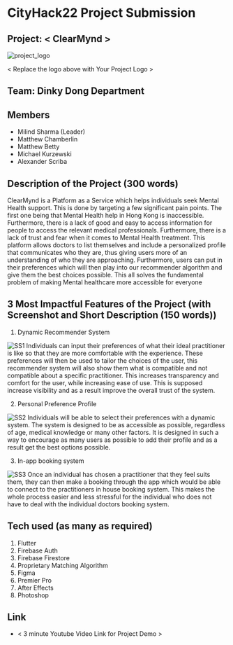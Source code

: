 # CityHack22 Project Submission

## Project: < ClearMynd >

<img src="./assets/png_logo.png" alt="project_logo"/>

< Replace the logo above with Your Project Logo >

## Team: Dinky Dong Department

## Members

-   Milind Sharma (Leader)
-   Matthew Chamberlin
-   Matthew Betty
-   Michael Kurzewski
-   Alexander Scriba

## Description of the Project (300 words)

ClearMynd is a Platform as a Service which helps individuals seek Mental Health support. This is done by targeting a few significant pain points. The first one being that Mental Health help in Hong Kong is inaccessible. Furthermore, there is a lack of good and easy to access information for people to access the relevant medical professionals. Furthermore, there is a lack of trust and fear when it comes to Mental Health treatment. This platform allows doctors to list themselves and include a personalized profile that communicates who they are, thus giving users more of an understanding of who they are approaching. Furthermore, users can put in their preferences which will then play into our recommender algorithm and give them the best choices possible. This all solves the fundamental problem of making Mental healthcare more accessible for everyone

## 3 Most Impactful Features of the Project (with Screenshot and Short Description (150 words))

1. Dynamic Recommender System
<img src="./assets/SS1.jpg" alt="SS1"/>
Individuals can input their preferences of what their ideal practitioner is like so that they are more comfortable with the experience. These preferences will then be used to tailor the choices of the user, this recommender system will also show them what is compatible and not compatible about a specific practitioner. This increases transparency and comfort for the user, while increasing ease of use. This is supposed increase visibility and as a result improve the overall trust of the system.


2. Personal Preference Profile
<img src="./assets/SS2.jpg" alt="SS2"/>
Individuals will be able to select their preferences with a dynamic system. The system is designed to be as accessible as possible, regardless of age, medical knowledge or many other factors. It is designed in such a way to encourage as many users as possible to add their profile and as a result get the best options possible. 

3. In-app booking system
<img src="./assets/SS3.jpg" alt="SS3"/>
Once an individual has chosen a practitioner that they feel suits them, they can then make a booking through the app which would be able to connect to the practitioners in house booking system. This makes the whole process easier and less stressful for the individual who does not have to deal with the individual doctors booking system. 


## Tech used (as many as required)

1. Flutter
2. Firebase Auth
3. Firebase Firestore
4. Proprietary Matching Algorithm
5. Figma 
6. Premier Pro
7. After Effects
8. Photoshop

## Link

-   < 3 minute Youtube Video Link for Project Demo >
